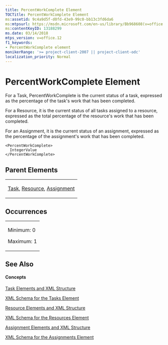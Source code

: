 ```yaml
---
title: PercentWorkComplete Element
TOCTitle: PercentWorkComplete Element
ms:assetid: 9c4a9d5f-d0fd-43e9-99c0-bb13c3fd6da6
ms:mtpsurl: https://msdn.microsoft.com/en-us/library/Bb968608(v=office.12)
ms:contentKeyID: 13188299
ms.date: 03/14/2018
mtps_version: v=office.12
f1_keywords:
- PercentWorkComplete element
monikerRange: '>= project-client-2007 || project-client-odc'
localization_priority: Normal
---
```


# PercentWorkComplete Element




For a Task, PercentWorkComplete is the current status of a task, expressed as the percentage of the task's work that has been completed.

For a Resource, it is the current status of all tasks assigned to a resource, expressed as the total percentage of the resource's work that has been completed.

For an Assignment, it is the current status of an assignment, expressed as the percentage of the assignment's work that has been completed.

    <PercentWorkComplete>
      IntegerValue
    </PercentWorkComplete>

## Parent Elements

<table>
<colgroup>
<col style="width: 100%" />
</colgroup>
<tbody>
<tr class="odd">
<td><p><a href="task-element.md">Task</a>, <a href="resource-element.md">Resource</a>, <a href="assignment-element.md">Assignment</a></p></td>
</tr>
</tbody>
</table>

## Occurrences

<table>
<colgroup>
<col style="width: 100%" />
</colgroup>
<tbody>
<tr class="odd">
<td><p>Minimum: 0</p>
<p>Maximum: 1</p></td>
</tr>
</tbody>
</table>

## See Also

#### Concepts

[Task Elements and XML Structure](task-elements-and-xml-structure.md)

[XML Schema for the Tasks Element](xml-schema-for-the-tasks-element.md)

[Resource Elements and XML Structure](resource-elements-and-xml-structure.md)

[XML Schema for the Resources Element](xml-schema-for-the-resources-element.md)

[Assignment Elements and XML Structure](assignment-elements-and-xml-structure.md)

[XML Schema for the Assignments Element](xml-schema-for-the-assignments-element.md)

